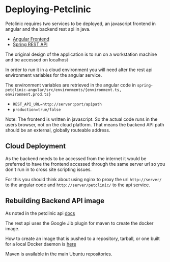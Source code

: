 # Deploying-Petclinic

Petclinic requires two services to be deployed, an javascript frontend in angular and the backend rest api in java.

- [Angular Frontend](https://github.com/spring-petclinic/spring-petclinic-angular)
- [Spring REST API](https://github.com/spring-petclinic/spring-petclinic-rest)

The original design of the application is to run on a workstation machine and be accessed on localhost

In order to run it in a cloud environment you will need alter the rest api environment variables for the angular service.

The environment variables are retrieved in the angular code in `spring-petclinic-angular/src/environments/{environment.ts, environment.prod.ts}`

- `REST_API_URL=http://server:port/apipath`
- `production=true/false`

Note: The frontend is written in javascript. So the actual code runs in the users browser, not on the cloud platform. That means the backend API path should be an external, globally routeable address.

## Cloud Deployment

As the backend needs to be accessed from the internet it would be preferred to have the frontend accessed through the same server url so you don't run in to cross site scripting issues.

For this you should think about using nginx to proxy the url `http://server/` to the angular code and `http://server/petclinic/` to the api service.

## Rebuilding Backend API image

As noted in the petclinic api [docs](https://github.com/spring-petclinic/spring-petclinic-rest#publishing-a-docker-image)

The rest api uses the Google Jib plugin for maven to create the docker image. 

How to create an image that is pushed to a repository, tarball, or one built for a local Docker daemon is [here](https://github.com/GoogleContainerTools/jib/tree/master/jib-maven-plugin#build-your-image)

Maven is available in the main Ubuntu repositories.
